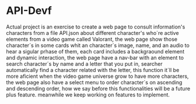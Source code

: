 # API-Devf

Actual project is an exercise to create a web page to consult information's characters from a file API.json about different character's
who´re active elements from a  video game called Valorant, the web page show those character´s in some cards whit an character´s image, name, and an audio to hear 
a sigular prhase of them, each card includes a backgraound element and dynamic interaction, the web page have a nav-bar with an element to search character´s
by name and a letter that you put in, searcher automatically find a character related with the letter, this function it´ll be more aficient when the video game universe grow to
have more characters, the web page also have a select menu to order character´s on ascending and descending order, how we say before this functionalities will be 
a future plus feature. meanwhile we keep working on features to implement.  


